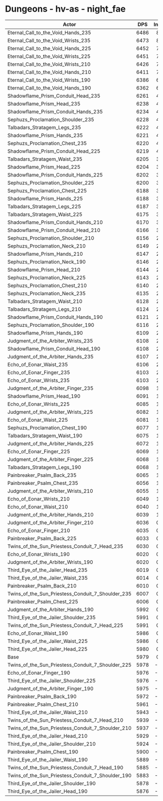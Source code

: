 # Dungeons - hv-as - night_fae
| Actor | DPS | Increase |
|---|:---:|:---:|
|Eternal_Call_to_the_Void_Hands_235|6486|8.48%|
|Eternal_Call_to_the_Void_Wrists_235|6473|8.26%|
|Eternal_Call_to_the_Void_Hands_225|6452|7.91%|
|Eternal_Call_to_the_Void_Wrists_225|6451|7.89%|
|Eternal_Call_to_the_Void_Wrists_210|6426|7.48%|
|Eternal_Call_to_the_Void_Hands_210|6411|7.23%|
|Eternal_Call_to_the_Void_Wrists_190|6386|6.81%|
|Eternal_Call_to_the_Void_Hands_190|6362|6.41%|
|Shadowflame_Prism_Conduit_Head_235|6261|4.72%|
|Shadowflame_Prism_Head_235|6238|4.33%|
|Shadowflame_Prism_Conduit_Hands_235|6234|4.26%|
|Sephuzs_Proclamation_Shoulder_235|6228|4.16%|
|Talbadars_Stratagem_Legs_235|6222|4.06%|
|Shadowflame_Prism_Hands_235|6221|4.05%|
|Sephuzs_Proclamation_Chest_235|6220|4.03%|
|Shadowflame_Prism_Conduit_Head_225|6219|4.01%|
|Talbadars_Stratagem_Waist_235|6205|3.78%|
|Shadowflame_Prism_Head_225|6204|3.76%|
|Shadowflame_Prism_Conduit_Hands_225|6202|3.73%|
|Sephuzs_Proclamation_Shoulder_225|6200|3.70%|
|Sephuzs_Proclamation_Chest_225|6188|3.50%|
|Shadowflame_Prism_Hands_225|6188|3.50%|
|Talbadars_Stratagem_Legs_225|6187|3.48%|
|Talbadars_Stratagem_Waist_225|6175|3.28%|
|Shadowflame_Prism_Conduit_Hands_210|6170|3.19%|
|Shadowflame_Prism_Conduit_Head_210|6166|3.13%|
|Sephuzs_Proclamation_Shoulder_210|6156|2.96%|
|Sephuzs_Proclamation_Neck_210|6149|2.84%|
|Shadowflame_Prism_Hands_210|6147|2.81%|
|Sephuzs_Proclamation_Neck_190|6146|2.79%|
|Shadowflame_Prism_Head_210|6144|2.76%|
|Sephuzs_Proclamation_Neck_225|6143|2.74%|
|Sephuzs_Proclamation_Chest_210|6140|2.69%|
|Sephuzs_Proclamation_Neck_235|6135|2.61%|
|Talbadars_Stratagem_Waist_210|6128|2.49%|
|Talbadars_Stratagem_Legs_210|6124|2.43%|
|Shadowflame_Prism_Conduit_Hands_190|6121|2.37%|
|Sephuzs_Proclamation_Shoulder_190|6116|2.29%|
|Shadowflame_Prism_Hands_190|6109|2.17%|
|Judgment_of_the_Arbiter_Wrists_235|6108|2.16%|
|Shadowflame_Prism_Conduit_Head_190|6108|2.16%|
|Judgment_of_the_Arbiter_Hands_235|6107|2.14%|
|Echo_of_Eonar_Waist_235|6106|2.12%|
|Echo_of_Eonar_Finger_235|6103|2.07%|
|Echo_of_Eonar_Wrists_235|6103|2.07%|
|Judgment_of_the_Arbiter_Finger_235|6098|1.99%|
|Shadowflame_Prism_Head_190|6091|1.87%|
|Echo_of_Eonar_Wrists_225|6085|1.77%|
|Judgment_of_the_Arbiter_Wrists_225|6082|1.72%|
|Echo_of_Eonar_Waist_225|6081|1.71%|
|Sephuzs_Proclamation_Chest_190|6077|1.64%|
|Talbadars_Stratagem_Waist_190|6075|1.61%|
|Judgment_of_the_Arbiter_Hands_225|6072|1.56%|
|Echo_of_Eonar_Finger_225|6069|1.51%|
|Judgment_of_the_Arbiter_Finger_225|6068|1.49%|
|Talbadars_Stratagem_Legs_190|6068|1.49%|
|Painbreaker_Psalm_Back_235|6065|1.44%|
|Painbreaker_Psalm_Chest_235|6056|1.29%|
|Judgment_of_the_Arbiter_Wrists_210|6055|1.27%|
|Echo_of_Eonar_Wrists_210|6049|1.17%|
|Echo_of_Eonar_Waist_210|6040|1.02%|
|Judgment_of_the_Arbiter_Hands_210|6039|1.00%|
|Judgment_of_the_Arbiter_Finger_210|6036|0.95%|
|Echo_of_Eonar_Finger_210|6035|0.94%|
|Painbreaker_Psalm_Back_225|6033|0.90%|
|Twins_of_the_Sun_Priestess_Conduit_7_Head_235|6030|0.85%|
|Echo_of_Eonar_Wrists_190|6020|0.69%|
|Judgment_of_the_Arbiter_Wrists_190|6020|0.69%|
|Third_Eye_of_the_Jailer_Head_235|6019|0.67%|
|Third_Eye_of_the_Jailer_Waist_235|6014|0.59%|
|Painbreaker_Psalm_Back_210|6010|0.52%|
|Twins_of_the_Sun_Priestess_Conduit_7_Shoulder_235|6007|0.47%|
|Painbreaker_Psalm_Chest_225|6006|0.45%|
|Judgment_of_the_Arbiter_Hands_190|5992|0.22%|
|Third_Eye_of_the_Jailer_Shoulder_235|5991|0.20%|
|Twins_of_the_Sun_Priestess_Conduit_7_Head_225|5991|0.20%|
|Echo_of_Eonar_Waist_190|5986|0.12%|
|Third_Eye_of_the_Jailer_Waist_225|5986|0.12%|
|Third_Eye_of_the_Jailer_Head_225|5980|0.02%|
|Base|5979|0.00%|
|Twins_of_the_Sun_Priestess_Conduit_7_Shoulder_225|5978|-0.02%|
|Echo_of_Eonar_Finger_190|5976|-0.05%|
|Third_Eye_of_the_Jailer_Shoulder_225|5976|-0.05%|
|Judgment_of_the_Arbiter_Finger_190|5975|-0.07%|
|Painbreaker_Psalm_Back_190|5972|-0.12%|
|Painbreaker_Psalm_Chest_210|5961|-0.30%|
|Third_Eye_of_the_Jailer_Waist_210|5943|-0.60%|
|Twins_of_the_Sun_Priestess_Conduit_7_Head_210|5939|-0.67%|
|Twins_of_the_Sun_Priestess_Conduit_7_Shoulder_210|5937|-0.70%|
|Third_Eye_of_the_Jailer_Head_210|5929|-0.84%|
|Third_Eye_of_the_Jailer_Shoulder_210|5924|-0.92%|
|Painbreaker_Psalm_Chest_190|5900|-1.32%|
|Third_Eye_of_the_Jailer_Waist_190|5889|-1.51%|
|Twins_of_the_Sun_Priestess_Conduit_7_Head_190|5885|-1.57%|
|Twins_of_the_Sun_Priestess_Conduit_7_Shoulder_190|5883|-1.61%|
|Third_Eye_of_the_Jailer_Shoulder_190|5878|-1.69%|
|Third_Eye_of_the_Jailer_Head_190|5876|-1.72%|
